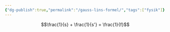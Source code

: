 ```yaml
---
{"dg-publish":true,"permalink":"/gauss-lins-formel/","tags":["fysik"]}
---
```


$$\frac{1}{s} + \frac{1}{s'} = \frac{1}{f}$$